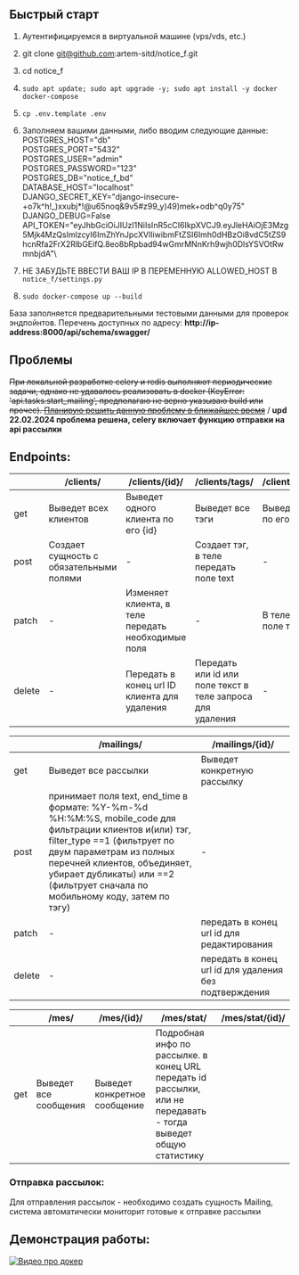 ## Быстрый старт

1. Аутентифицируемся в виртуальной машине (vps/vds, etc.)
2. git clone git@github.com:artem-sitd/notice_f.git
3. cd notice_f
3. `sudo apt update; sudo apt upgrade -y; sudo apt install -y docker docker-compose`
4. `cp .env.template .env`
5. Заполняем вашими данными, либо вводим следующие данные:\
POSTGRES_HOST="db"\
POSTGRES_PORT="5432"\
POSTGRES_USER="admin"\
POSTGRES_PASSWORD="123"\
POSTGRES_DB="notice_f_bd"\
DATABASE_HOST="localhost"\
DJANGO_SECRET_KEY="django-insecure-+o7k^h!_)xxubj*!@u65noq&9v5#z99_y)49)mek+odb^q0y75"\
DJANGO_DEBUG=False\
API_TOKEN="eyJhbGciOiJIUzI1NiIsInR5cCI6IkpXVCJ9.eyJleHAiOjE3Mzg5Mjk4MzQsImlzcyI6ImZhYnJpcXVlIiwibmFtZSI6Imh0dHBzOi8vdC5tZS9hcnRfa2FrX2RlbGEifQ.8eo8bRpbad94wGmrMNnKrh9wjh0DlsYSVOtRwmnbjdA"\
6. НЕ ЗАБУДЬТЕ ВВЕСТИ ВАШ IP В ПЕРЕМЕННУЮ ALLOWED_HOST В `notice_f/settings.py`

7. `sudo docker-compose up --build`

База заполняется предварительными тестовыми данными для проверок эндпойнтов.
Перечень доступных по адресу: <b>http://ip-address:8000/api/schema/swagger/</b>

## Проблемы
<s>При локальной разработке celery и redis выполняют периодические задачи, однако не удавалось реализовать в docker 
(KeyError: 'api.tasks.start_mailing', предполагаю не верно указываю build или прочее).
<u>Планирую решить данную проблему в ближайшее время</u></s> /
<b>upd 22.02.2024 проблема решена, celery включает функцию отправки на api рассылки</b>
## Endpoints:

|        | /clients/                               | /clients/{id}/                                     | /clients/tags/                                             | /clients/tags/{id}/          |
|--------|-----------------------------------------|----------------------------------------------------|------------------------------------------------------------|------------------------------|
| get    | Выведет всех клиентов                   | Выведет одного клиента по его {id}                 | Выведет все тэги                                           | Выведет один тэг по его {id} |
| post   | Создает сущность с обязательными полями | -                                                  | Создает тэг, в теле передать поле text                     | -                            |
| patch  | -                                       | Изменяет клиента, в теле передать необходимые поля | -                                                          | В теле передать поле текст   |
| delete | -                                       | Передать в конец url ID клиента для удаления       | Передать или id или поле текст в теле запроса для удаления | -                            |


|        | /mailings/                                                                                                                                                                                                                                                                          | /mailings/{id}/                                        |
|--------|-------------------------------------------------------------------------------------------------------------------------------------------------------------------------------------------------------------------------------------------------------------------------------------|--------------------------------------------------------|
| get    | Выведет все рассылки                                                                                                                                                                                                                                                                | Выведет конкретную рассылку                            |
| post   | принимает поля text, end_time в формате: %Y-%m-%d %H:%M:%S, mobile_code для фильтрации клиентов и(или) тэг, filter_type ==1 (фильтрует по двум параметрам из полных перечней клиентов, объединяет, убирает дубликаты) или ==2 (фильтрует сначала по мобильному коду, затем по тэгу) | -                                                      |
| patch  | -                                                                                                                                                                                                                                                                                   | передать в конец url id для редактирования             |
| delete | -                                                                                                                                                                                                                                                                                   | передать в конец url id для удаления без подтверждения |

|     | /mes/                 | /mes/{id}/                   | /mes/stat/                                                                                                       | /mes/stat/{id}/ |
|-----|-----------------------|------------------------------|------------------------------------------------------------------------------------------------------------------|-----------------|
| get | Выведет все сообщения | Выведет конкретное сообщение | Подробная инфо по рассылке. в конец URL передать id рассылки, или не передавать - тогда выведет общую статистику |                 |

### Отправка рассылок:
Для отправления рассылок - необходимо создать сущность Mailing, система автоматически мониторит готовые к отправке рассылки

## Демонстрация работы:
[![Видео про докер](https://img.youtube.com/vi/mn2Rph8lhjw/maxresdefault.jpg)](https://www.youtube.com/watch?v=mn2Rph8lhjw)
